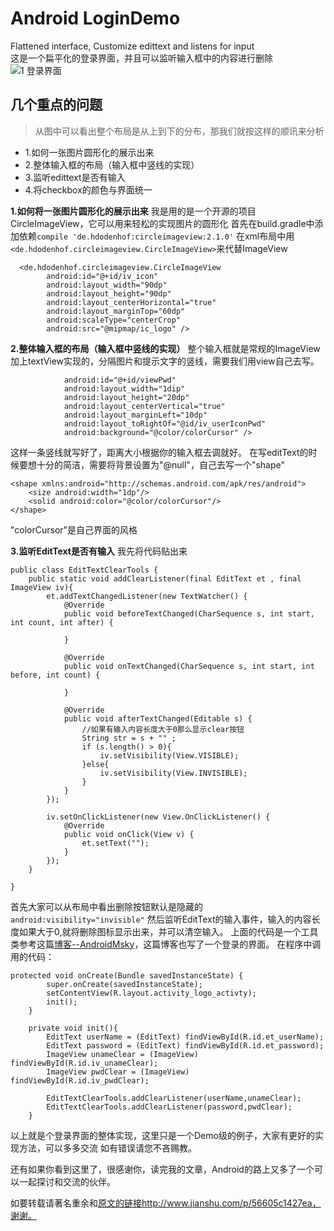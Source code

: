 
# Android  LoginDemo
Flattened interface, Customize edittext and listens for input   
这是一个扁平化的登录界面，并且可以监听输入框中的内容进行删除
![1 登录界面](http://upload-images.jianshu.io/upload_images/4171981-cba75c4ffa83ca23.png?imageMogr2/auto-orient/strip%7CimageView2/2/w/1240)

## 几个重点的问题
>从图中可以看出整个布局是从上到下的分布，那我们就按这样的顺讯来分析
- 1.如何一张图片圆形化的展示出来
- 2.整体输入框的布局（输入框中竖线的实现）
- 3.监听edittext是否有输入
- 4.将checkbox的颜色与界面统一

**1.如何将一张图片圆形化的展示出来**
   我是用的是一个开源的项目CircleImageView，它可以用来轻松的实现图片的圆形化
  首先在build.gradle中添加依赖``` compile 'de.hdodenhof:circleimageview:2.1.0' ```
  在xml布局中用```<de.hdodenhof.circleimageview.CircleImageView>```来代替ImageView
``` 
  <de.hdodenhof.circleimageview.CircleImageView
        android:id="@+id/iv_icon"
        android:layout_width="90dp"
        android:layout_height="90dp"
        android:layout_centerHorizontal="true"
        android:layout_marginTop="60dp"
        android:scaleType="centerCrop"
        android:src="@mipmap/ic_logo" />
```
**2.整体输入框的布局（输入框中竖线的实现）**
  整个输入框就是常规的ImageView加上textView实现的，分隔图片和提示文字的竖线，需要我们用view自己去写。
```  <View
            android:id="@+id/viewPwd"
            android:layout_width="1dip"
            android:layout_height="20dp"
            android:layout_centerVertical="true"
            android:layout_marginLeft="10dp"
            android:layout_toRightOf="@id/iv_userIconPwd"
            android:background="@color/colorCursor" />
 ```
这样一条竖线就写好了，距离大小根据你的输入框去调就好。
在写editText的时候要想十分的简洁，需要将背景设置为"@null"，自己去写一个"shape"
``` 
<shape xmlns:android="http://schemas.android.com/apk/res/android">
    <size android:width="1dp"/>
    <solid android:color="@color/colorCursor"/>
</shape>
```
"colorCursor"是自己界面的风格

**3.监听EditText是否有输入**
我先将代码贴出来
``` 
public class EditTextClearTools {
    public static void addClearListener(final EditText et , final ImageView iv){
        et.addTextChangedListener(new TextWatcher() {
            @Override
            public void beforeTextChanged(CharSequence s, int start, int count, int after) {

            }

            @Override
            public void onTextChanged(CharSequence s, int start, int before, int count) {

            }

            @Override
            public void afterTextChanged(Editable s) {
                //如果有输入内容长度大于0那么显示clear按钮
                String str = s + "" ;
                if (s.length() > 0){
                    iv.setVisibility(View.VISIBLE);
                }else{
                    iv.setVisibility(View.INVISIBLE);
                }
            }
        });

        iv.setOnClickListener(new View.OnClickListener() {
            @Override
            public void onClick(View v) {
                et.setText("");
            }
        });
    }

}
```
首先大家可以从布局中看出删除按钮默认是隐藏的``` android:visibility="invisible" ```
然后监听EditText的输入事件，输入的内容长度如果大于0,就将删除图标显示出来，并可以清空输入。
上面的代码是一个工具类参考这篇[博客--AndroidMsky](http://blog.csdn.net/androidmsky/article/details/49870823/)，这篇博客也写了一个登录的界面。
在程序中调用的代码：
```
protected void onCreate(Bundle savedInstanceState) {
        super.onCreate(savedInstanceState);
        setContentView(R.layout.activity_logo_activty);
        init();
    }

    private void init(){
        EditText userName = (EditText) findViewById(R.id.et_userName);
        EditText password = (EditText) findViewById(R.id.et_password);
        ImageView unameClear = (ImageView) findViewById(R.id.iv_unameClear);
        ImageView pwdClear = (ImageView) findViewById(R.id.iv_pwdClear);

        EditTextClearTools.addClearListener(userName,unameClear);
        EditTextClearTools.addClearListener(password,pwdClear);
    }
```
以上就是个登录界面的整体实现，这里只是一个Demo级的例子，大家有更好的实现方法，可以多多交流
如有错误请您不吝赐教。

还有如果你看到这里了，很感谢你，读完我的文章，Android的路上又多了一个可以一起探讨和交流的伙伴。

如要转载请著名重余和[原文的链接](http://www.jianshu.com/p/56605c1427ea)http://www.jianshu.com/p/56605c1427ea，谢谢。
